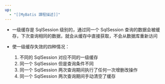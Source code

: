 ```yaml
---
up:
  - "[[MyBatis 課程描述]]"
---
```

- 一级缓存是 SqlSession 级别的，通过同一个 SqlSession 查询的数据会被缓存，下次查询相同的数据，就会从缓存中直接获取，不会从数据库重新访问

- 使一级缓存失效的四种情况：
    1.  不同的 SqlSession 对应不同的一级缓存
    2.  同一个 SqlSession 但是查询条件不同
    3.  同一个 SqlSession 两次查询期间执行了任何一次增删改操作
    4.  同一个 SqlSession 两次查询期间手动清空了缓存